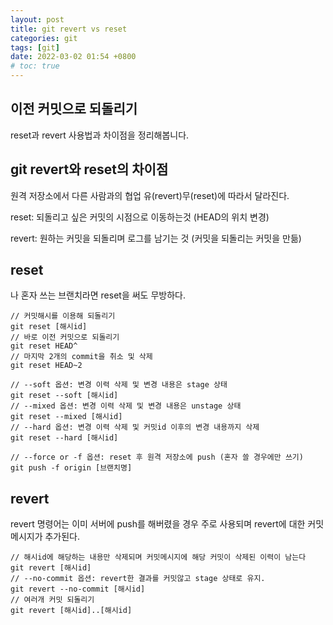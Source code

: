 ```yaml
---
layout: post
title: git revert vs reset
categories: git
tags: [git]
date: 2022-03-02 01:54 +0800
# toc: true
---
```


## 이전 커밋으로 되돌리기

reset과 revert 사용법과 차이점을 정리해봅니다.

## git revert와 reset의 차이점

원격 저장소에서 다른 사람과의 협업 유(revert)무(reset)에 따라서 달라진다.

reset: 되돌리고 싶은 커밋의 시점으로 이동하는것 (HEAD의 위치 변경)

revert: 원하는 커밋을 되돌리며 로그를 남기는 것 (커밋을 되돌리는 커밋을 만듦)

## reset

나 혼자 쓰는 브랜치라면 reset을 써도 무방하다.

    // 커밋해시를 이용해 되돌리기
    git reset [해시id]
    // 바로 이전 커밋으로 되돌리기
    git reset HEAD^
    // 마지막 2개의 commit을 취소 및 삭제
    git reset HEAD~2

    // --soft 옵션: 변경 이력 삭제 및 변경 내용은 stage 상태
    git reset --soft [해시id]
    // --mixed 옵션: 변경 이력 삭제 및 변경 내용은 unstage 상태
    git reset --mixed [해시id]
    // --hard 옵션: 변경 이력 삭제 및 커밋id 이후의 변경 내용까지 삭제
    git reset --hard [해시id]

    // --force or -f 옵션: reset 후 원격 저장소에 push (혼자 쓸 경우에만 쓰기)
    git push -f origin [브랜치명]

## revert

revert 명령어는 이미 서버에 push를 해버렸을 경우 주로 사용되며 revert에 대한 커밋 메시지가 추가된다.

    // 해시id에 해당하는 내용만 삭제되며 커밋메시지에 해당 커밋이 삭제된 이력이 남는다
    git revert [해시id]
    // --no-commit 옵션: revert한 결과를 커밋않고 stage 상태로 유지.
    git revert --no-commit [해시id]
    // 여러개 커밋 되돌리기
    git revert [해시id]..[해시id]
